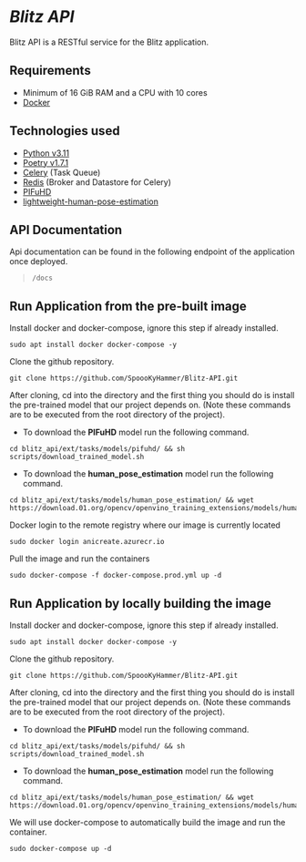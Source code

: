 
# ***Blitz API***

Blitz API is a RESTful service for the Blitz application.

## Requirements
- Minimum of 16 GiB RAM and a CPU with 10 cores 
- [Docker](https://docs.docker.com/)

## Technologies used
- [Python v3.11](https://www.python.org/downloads/)
- [Poetry v1.7.1](https://python-poetry.org/)
-  [Celery](https://docs.celeryq.dev/en/stable/index.html) (Task Queue)
-  [Redis](https://redis.io/) (Broker and Datastore for Celery)
- [PIFuHD](https://github.com/facebookresearch/pifuhd)
- [lightweight-human-pose-estimation](https://github.com/Daniil-Osokin/lightweight-human-pose-estimation.pytorch)

## API Documentation
Api documentation can be found in the following endpoint of the 
application once deployed.
> `/docs`

## Run Application from the pre-built image
Install docker and docker-compose, ignore this step if already installed.
```
sudo apt install docker docker-compose -y
```

Clone the github repository.
```
git clone https://github.com/SpoooKyHammer/Blitz-API.git
```

After cloning, cd into the directory and the first thing you should do is install the pre-trained model that our project depends on. (Note these commands are to be executed from the root directory of the project).
- To download the **PIFuHD** model run the following command. <br>
```
cd blitz_api/ext/tasks/models/pifuhd/ && sh scripts/download_trained_model.sh
```

- To download the **human_pose_estimation** model run the following command.
 ```
 cd blitz_api/ext/tasks/models/human_pose_estimation/ && wget https://download.01.org/opencv/openvino_training_extensions/models/human_pose_estimation/checkpoint_iter_370000.pth
 ```

Docker login to the remote registry where our image is currently located
```
sudo docker login anicreate.azurecr.io
```

Pull the image and run the containers
```
sudo docker-compose -f docker-compose.prod.yml up -d
```

## Run Application by locally building the image
Install docker and docker-compose, ignore this step if already installed.
```
sudo apt install docker docker-compose -y
```

Clone the github repository.
```
git clone https://github.com/SpoooKyHammer/Blitz-API.git
```

After cloning, cd into the directory and the first thing you should do is install the pre-trained model that our project depends on. (Note these commands are to be executed from the root directory of the project).
- To download the **PIFuHD** model run the following command. <br>
```
cd blitz_api/ext/tasks/models/pifuhd/ && sh scripts/download_trained_model.sh
```

- To download the **human_pose_estimation** model run the following command.
 ```
 cd blitz_api/ext/tasks/models/human_pose_estimation/ && wget https://download.01.org/opencv/openvino_training_extensions/models/human_pose_estimation/checkpoint_iter_370000.pth
 ```
 
We will use docker-compose to automatically build the image and run the container.
```
sudo docker-compose up -d
```
